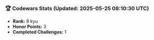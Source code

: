 ### 🏆 Codewars Stats (Updated: 2025-05-25 08:10:30 UTC)

- **Rank:** 8 kyu
- **Honor Points:** 3
- **Completed Challenges:** 1
